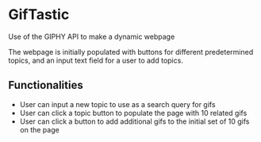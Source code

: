 # GifTastic
Use of the GIPHY API to make a dynamic webpage

The webpage is initially populated with buttons for different predetermined topics, and an input text field for a user to add topics.

## Functionalities
* User can input a new topic to use as a search query for gifs
* User can click a topic button to populate the page with 10 related gifs
* User can click a button to add additional gifs to the initial set of 10 gifs on the page